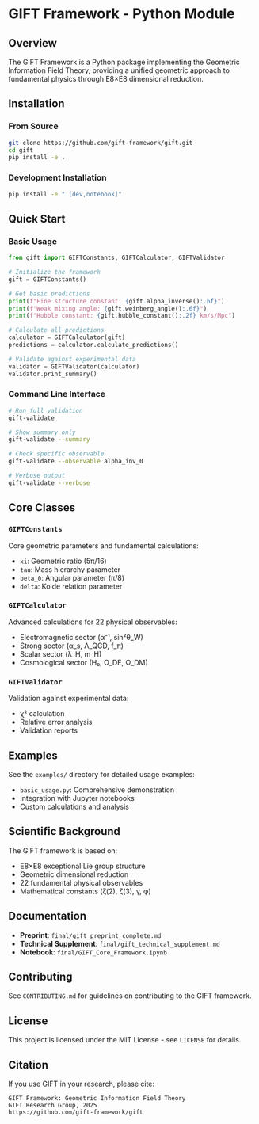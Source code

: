 # GIFT Framework - Python Module

## Overview

The GIFT Framework is a Python package implementing the Geometric Information Field Theory, providing a unified geometric approach to fundamental physics through E8×E8 dimensional reduction.

## Installation

### From Source
```bash
git clone https://github.com/gift-framework/gift.git
cd gift
pip install -e .
```

### Development Installation
```bash
pip install -e ".[dev,notebook]"
```

## Quick Start

### Basic Usage

```python
from gift import GIFTConstants, GIFTCalculator, GIFTValidator

# Initialize the framework
gift = GIFTConstants()

# Get basic predictions
print(f"Fine structure constant: {gift.alpha_inverse():.6f}")
print(f"Weak mixing angle: {gift.weinberg_angle():.6f}")
print(f"Hubble constant: {gift.hubble_constant():.2f} km/s/Mpc")

# Calculate all predictions
calculator = GIFTCalculator(gift)
predictions = calculator.calculate_predictions()

# Validate against experimental data
validator = GIFTValidator(calculator)
validator.print_summary()
```

### Command Line Interface

```bash
# Run full validation
gift-validate

# Show summary only
gift-validate --summary

# Check specific observable
gift-validate --observable alpha_inv_0

# Verbose output
gift-validate --verbose
```

## Core Classes

### `GIFTConstants`
Core geometric parameters and fundamental calculations:
- `xi`: Geometric ratio (5π/16)
- `tau`: Mass hierarchy parameter
- `beta_0`: Angular parameter (π/8)
- `delta`: Koide relation parameter

### `GIFTCalculator`
Advanced calculations for 22 physical observables:
- Electromagnetic sector (α⁻¹, sin²θ_W)
- Strong sector (α_s, Λ_QCD, f_π)
- Scalar sector (λ_H, m_H)
- Cosmological sector (H₀, Ω_DE, Ω_DM)

### `GIFTValidator`
Validation against experimental data:
- χ² calculation
- Relative error analysis
- Validation reports

## Examples

See the `examples/` directory for detailed usage examples:
- `basic_usage.py`: Comprehensive demonstration
- Integration with Jupyter notebooks
- Custom calculations and analysis

## Scientific Background

The GIFT framework is based on:
- E8×E8 exceptional Lie group structure
- Geometric dimensional reduction
- 22 fundamental physical observables
- Mathematical constants (ζ(2), ζ(3), γ, φ)

## Documentation

- **Preprint**: `final/gift_preprint_complete.md`
- **Technical Supplement**: `final/gift_technical_supplement.md`
- **Notebook**: `final/GIFT_Core_Framework.ipynb`

## Contributing

See `CONTRIBUTING.md` for guidelines on contributing to the GIFT framework.

## License

This project is licensed under the MIT License - see `LICENSE` for details.

## Citation

If you use GIFT in your research, please cite:
```
GIFT Framework: Geometric Information Field Theory
GIFT Research Group, 2025
https://github.com/gift-framework/gift
```
